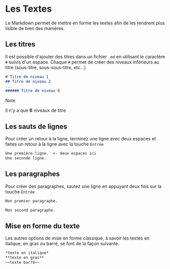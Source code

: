 # Les Textes
Le Markdown permet de mettre en forme les textes afin de les rendrent plus lisible de bien des manières.

## Les titres
Il est possible d'ajouter des titres dans un fichier `.md` en utilisant le caractère `#` suivis d'un espace. Chaque `#` permet de créer des niveaux inférieurs au titre (sous-titre, sous-sous-titre, etc...)

```markdown
# Titre de niveau 1
## Titre de niveau 2
...
###### Titre de niveau 6
```

> [!NOTE]
> Il n'y a que **6** niveaux de titre

## Les sauts de lignes
Pour créer un retour à la ligne, terminez une ligne avec deux espaces et faites un retour à la ligne avec la touche `Entrée`

```markdown
Une première ligne.  <- deux espaces ici
Une seconde ligne.
```

## Les paragraphes
Pour créer des paragraphes, sautez une ligne en appuyant deux fois sur la touche `Entrée`

```markdown
Mon premier paragraphe.

Mon second paragraphe.
```

## Mise en forme du texte
Les autres options de mise en forme classique, à savoir les textes en italique, en gras ou barré, se font de la façon suivante.

```markdown
*texte en italique*
**texte en gras**
~~texte barré~~
```